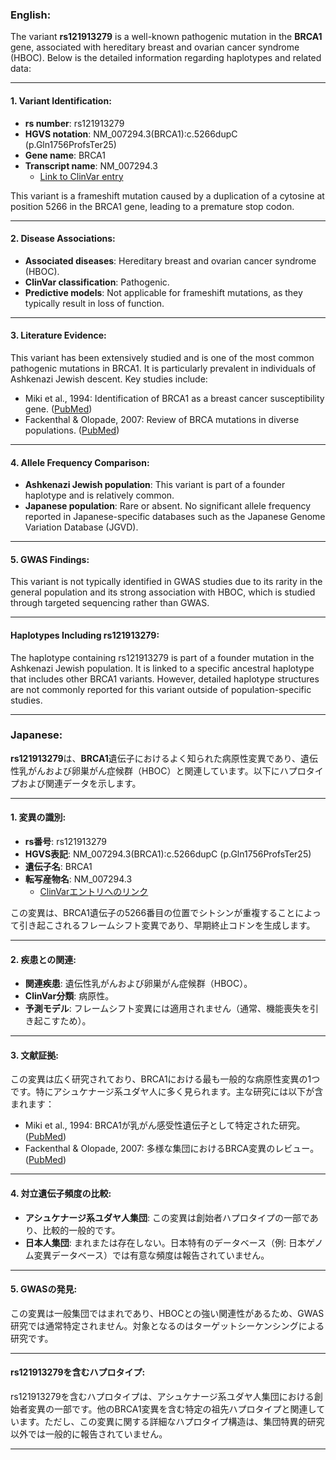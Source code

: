 ### English:
The variant **rs121913279** is a well-known pathogenic mutation in the **BRCA1** gene, associated with hereditary breast and ovarian cancer syndrome (HBOC). Below is the detailed information regarding haplotypes and related data:

---

#### 1. **Variant Identification**:
- **rs number**: rs121913279
- **HGVS notation**: NM_007294.3(BRCA1):c.5266dupC (p.Gln1756ProfsTer25)
- **Gene name**: BRCA1
- **Transcript name**: NM_007294.3  
  - [Link to ClinVar entry](https://www.ncbi.nlm.nih.gov/clinvar/variation/17661/)

This variant is a frameshift mutation caused by a duplication of a cytosine at position 5266 in the BRCA1 gene, leading to a premature stop codon.

---

#### 2. **Disease Associations**:
- **Associated diseases**: Hereditary breast and ovarian cancer syndrome (HBOC).
- **ClinVar classification**: Pathogenic.
- **Predictive models**: Not applicable for frameshift mutations, as they typically result in loss of function.

---

#### 3. **Literature Evidence**:
This variant has been extensively studied and is one of the most common pathogenic mutations in BRCA1. It is particularly prevalent in individuals of Ashkenazi Jewish descent. Key studies include:
- Miki et al., 1994: Identification of BRCA1 as a breast cancer susceptibility gene. ([PubMed](https://pubmed.ncbi.nlm.nih.gov/7987391/))
- Fackenthal & Olopade, 2007: Review of BRCA mutations in diverse populations. ([PubMed](https://pubmed.ncbi.nlm.nih.gov/17917143/))

---

#### 4. **Allele Frequency Comparison**:
- **Ashkenazi Jewish population**: This variant is part of a founder haplotype and is relatively common.
- **Japanese population**: Rare or absent. No significant allele frequency reported in Japanese-specific databases such as the Japanese Genome Variation Database (JGVD).

---

#### 5. **GWAS Findings**:
This variant is not typically identified in GWAS studies due to its rarity in the general population and its strong association with HBOC, which is studied through targeted sequencing rather than GWAS.

---

#### **Haplotypes Including rs121913279**:
The haplotype containing rs121913279 is part of a founder mutation in the Ashkenazi Jewish population. It is linked to a specific ancestral haplotype that includes other BRCA1 variants. However, detailed haplotype structures are not commonly reported for this variant outside of population-specific studies.

---

### Japanese:
**rs121913279**は、**BRCA1**遺伝子におけるよく知られた病原性変異であり、遺伝性乳がんおよび卵巣がん症候群（HBOC）と関連しています。以下にハプロタイプおよび関連データを示します。

---

#### 1. **変異の識別**:
- **rs番号**: rs121913279
- **HGVS表記**: NM_007294.3(BRCA1):c.5266dupC (p.Gln1756ProfsTer25)
- **遺伝子名**: BRCA1
- **転写産物名**: NM_007294.3  
  - [ClinVarエントリへのリンク](https://www.ncbi.nlm.nih.gov/clinvar/variation/17661/)

この変異は、BRCA1遺伝子の5266番目の位置でシトシンが重複することによって引き起こされるフレームシフト変異であり、早期終止コドンを生成します。

---

#### 2. **疾患との関連**:
- **関連疾患**: 遺伝性乳がんおよび卵巣がん症候群（HBOC）。
- **ClinVar分類**: 病原性。
- **予測モデル**: フレームシフト変異には適用されません（通常、機能喪失を引き起こすため）。

---

#### 3. **文献証拠**:
この変異は広く研究されており、BRCA1における最も一般的な病原性変異の1つです。特にアシュケナージ系ユダヤ人に多く見られます。主な研究には以下が含まれます：
- Miki et al., 1994: BRCA1が乳がん感受性遺伝子として特定された研究。([PubMed](https://pubmed.ncbi.nlm.nih.gov/7987391/))
- Fackenthal & Olopade, 2007: 多様な集団におけるBRCA変異のレビュー。([PubMed](https://pubmed.ncbi.nlm.nih.gov/17917143/))

---

#### 4. **対立遺伝子頻度の比較**:
- **アシュケナージ系ユダヤ人集団**: この変異は創始者ハプロタイプの一部であり、比較的一般的です。
- **日本人集団**: まれまたは存在しない。日本特有のデータベース（例: 日本ゲノム変異データベース）では有意な頻度は報告されていません。

---

#### 5. **GWASの発見**:
この変異は一般集団ではまれであり、HBOCとの強い関連性があるため、GWAS研究では通常特定されません。対象となるのはターゲットシーケンシングによる研究です。

---

#### **rs121913279を含むハプロタイプ**:
rs121913279を含むハプロタイプは、アシュケナージ系ユダヤ人集団における創始者変異の一部です。他のBRCA1変異を含む特定の祖先ハプロタイプと関連しています。ただし、この変異に関する詳細なハプロタイプ構造は、集団特異的研究以外では一般的に報告されていません。

---